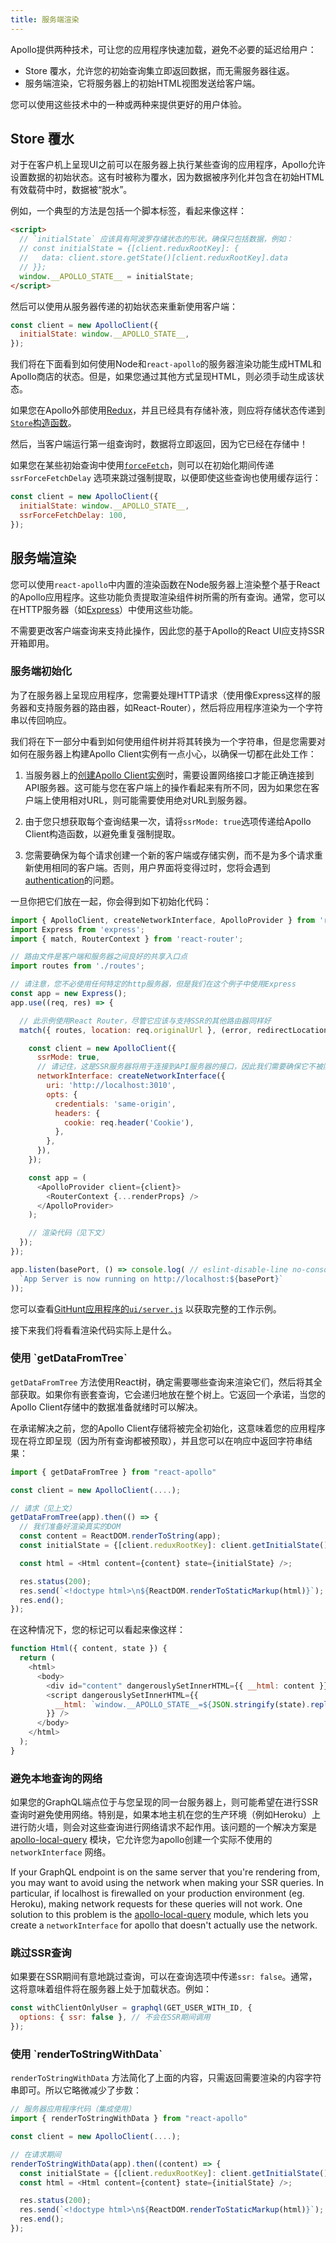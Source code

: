 ```yaml
---
title: 服务端渲染
---
```



Apollo提供两种技术，可让您的应用程序快速加载，避免不必要的延迟给用户：

- Store 覆水，允许您的初始查询集立即返回数据，而无需服务器往返。
- 服务端渲染，它将服务器上的初始HTML视图发送给客户端。

您可以使用这些技术中的一种或两种来提供更好的用户体验。

<h2 id="store-rehydration">Store 覆水</h2>

对于在客户机上呈现UI之前可以在服务器上执行某些查询的应用程序，Apollo允许设置数据的初始状态。这有时被称为覆水，因为数据被序列化并包含在初始HTML有效载荷中时，数据被“脱水”。

例如，一个典型的方法是包括一个脚本标签，看起来像这样：

```html
<script>
  // `initialState` 应该具有阿波罗存储状态的形状。确保只包括数据，例如：
  // const initialState = {[client.reduxRootKey]: {
  //   data: client.store.getState()[client.reduxRootKey].data
  // }};
  window.__APOLLO_STATE__ = initialState;
</script>
```

然后可以使用从服务器传递的初始状态来重新使用客户端：
```js
const client = new ApolloClient({
  initialState: window.__APOLLO_STATE__,
});
```

我们将在下面看到如何使用Node和`react-apollo`的服务器渲染功能生成HTML和Apollo商店的状态。但是，如果您通过其他方式呈现HTML，则必须手动生成该状态。

如果您在Apollo外部使用[Redux](redux.html)，并且已经具有存储补液，则应将存储状态传递到[`Store`构造函数](http://redux.js.org/docs/basics/Store.html)。

然后，当客户端运行第一组查询时，数据将立即返回，因为它已经在存储中！

如果您在某些初始查询中使用[`forceFetch`](cache-updates.html#forceFetch)，则可以在初始化期间传递 `ssrForceFetchDelay` 选项来跳过强制提取，以便即使这些查询也使用缓存运行：

```js
const client = new ApolloClient({
  initialState: window.__APOLLO_STATE__,
  ssrForceFetchDelay: 100,
});
```

<h2 id="server-rendering">服务端渲染</h2>

您可以使用`react-apollo`中内置的渲染函数在Node服务器上渲染整个基于React的Apollo应用程序。这些功能负责提取渲染组件树所需的所有查询。通常，您可以在HTTP服务器（如[Express](https://expressjs.com)）中使用这些功能。

不需要更改客户端查询来支持此操作，因此您的基于Apollo的React UI应支持SSR开箱即用。

<h3 id="server-initialization">服务端初始化</h3>

为了在服务器上呈现应用程序，您需要处理HTTP请求（使用像Express这样的服务器和支持服务器的路由器，如React-Router），然后将应用程序渲染为一个字符串以传回响应。

我们将在下一部分中看到如何使用组件树并将其转换为一个字符串，但是您需要对如何在服务器上构建Apollo Client实例有一点小心，以确保一切都在此处工作：

1. 当服务器上的[创建Apollo Client实例](initialization.html)时，需要设置网络接口才能正确连接到API服务器。这可能与您在客户端上的操作看起来有所不同，因为如果您在客户端上使用相对URL，则可能需要使用绝对URL到服务器。

2. 由于您只想获取每个查询结果一次，请将`ssrMode: true`选项传递给Apollo Client构造函数，以避免重复强制提取。

3. 您需要确保为每个请求创建一个新的客户端或存储实例，而不是为多个请求重新使用相同的客户端。否则，用户界面将变得过时，您将会遇到[authentication](auth.html)的问题。

一旦你把它们放在一起，你会得到如下初始化代码：

```js
import { ApolloClient, createNetworkInterface, ApolloProvider } from 'react-apollo';
import Express from 'express';
import { match, RouterContext } from 'react-router';

// 路由文件是客户端和服务器之间良好的共享入口点
import routes from './routes';

// 请注意，您不必使用任何特定的http服务器，但是我们在这个例子中使用Express
const app = new Express();
app.use((req, res) => {

  // 此示例使用React Router，尽管它应该与支持SSR的其他路由器同样好
  match({ routes, location: req.originalUrl }, (error, redirectLocation, renderProps) => {

    const client = new ApolloClient({
      ssrMode: true,
      // 请记住，这是SSR服务器将用于连接到API服务器的接口，因此我们需要确保它不被防火墙等
      networkInterface: createNetworkInterface({
        uri: 'http://localhost:3010',
        opts: {
          credentials: 'same-origin',
          headers: {
            cookie: req.header('Cookie'),
          },
        },
      }),
    });

    const app = (
      <ApolloProvider client={client}>
        <RouterContext {...renderProps} />
      </ApolloProvider>
    );

    // 渲染代码（见下文）
  });
});

app.listen(basePort, () => console.log( // eslint-disable-line no-console
  `App Server is now running on http://localhost:${basePort}`
));
```
您可以查看[GitHunt应用程序的`ui/server.js`](https://github.com/apollographql/GitHunt-React/blob/master/ui/server.js) 以获取完整的工作示例。

接下来我们将看看渲染代码实际上是什么。

<h3 id="getDataFromTree">使用 `getDataFromTree`</h3>

`getDataFromTree` 方法使用React树，确定需要哪些查询来渲染它们，然后将其全部获取。如果你有嵌套查询，它会递归地放在整个树上。它返回一个承诺，当您的Apollo Client存储中的数据准备就绪时可以解决。

在承诺解决之前，您的Apollo Client存储将被完全初始化，这意味着您的应用程序现在将立即呈现（因为所有查询都被预取），并且您可以在响应中返回字符串结果：

```js
import { getDataFromTree } from "react-apollo"

const client = new ApolloClient(....);

// 请求（见上文）
getDataFromTree(app).then(() => {
  // 我们准备好渲染真实的DOM
  const content = ReactDOM.renderToString(app);
  const initialState = {[client.reduxRootKey]: client.getInitialState()  };

  const html = <Html content={content} state={initialState} />;

  res.status(200);
  res.send(`<!doctype html>\n${ReactDOM.renderToStaticMarkup(html)}`);
  res.end();
});
```

在这种情况下，您的标记可以看起来像这样：

```js
function Html({ content, state }) {
  return (
    <html>
      <body>
        <div id="content" dangerouslySetInnerHTML={{ __html: content }} />
        <script dangerouslySetInnerHTML={{
          __html: `window.__APOLLO_STATE__=${JSON.stringify(state).replace(/</g, '\\u003c')};`,
        }} />
      </body>
    </html>
  );
}
```

<h3 id="local-queries">避免本地查询的网络</h3>

如果您的GraphQL端点位于与您呈现的同一台服务器上，则可能希望在进行SSR查询时避免使用网络。特别是，如果本地主机在您的生产环境（例如Heroku）上进行防火墙，则会对这些查询进行网络请求不起作用。该问题的一个解决方案是[apollo-local-query](https://github.com/af/apollo-local-query) 模块，它允许您为apollo创建一个实际不使用的 `networkInterface` 网络。


If your GraphQL endpoint is on the same server that you're rendering from, you may want to avoid using the network when making your SSR queries. In particular, if localhost is firewalled on your production environment (eg. Heroku), making network requests for these queries will not work. One solution to this problem is the [apollo-local-query](https://github.com/af/apollo-local-query) module, which lets you create a `networkInterface` for apollo that doesn't actually use the network.

<h3 id="skip-for-ssr">跳过SSR查询</h3>

如果要在SSR期间有意地跳过查询，可以在查询选项中传递`ssr: false`。通常，这将意味着组件将在服务器上处于加载状态。例如：

```js
const withClientOnlyUser = graphql(GET_USER_WITH_ID, {
  options: { ssr: false }, // 不会在SSR期间调用
});
```

<h3 id="renderToStringWithData">使用 `renderToStringWithData`</h3>

`renderToStringWithData` 方法简化了上面的内容，只需返回需要渲染的内容字符串即可。所以它略微减少了步数：

```js
// 服务器应用程序代码（集成使用）
import { renderToStringWithData } from "react-apollo"

const client = new ApolloClient(....);

// 在请求期间
renderToStringWithData(app).then((content) => {
  const initialState = {[client.reduxRootKey]: client.getInitialState() };
  const html = <Html content={content} state={initialState} />;

  res.status(200);
  res.send(`<!doctype html>\n${ReactDOM.renderToStaticMarkup(html)}`);
  res.end();
});
```
